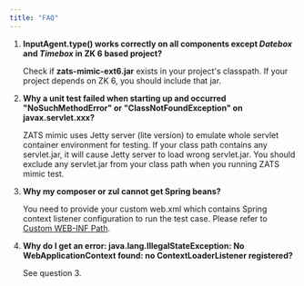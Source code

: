 ```yaml
---
title: "FAQ"
---
```




1. **InputAgent.type() works correctly on all components except
    *Datebox* and *Timebox* in ZK 6 based project?**

    Check if **zats-mimic-ext6.jar** exists in your project's classpath.
    If your project depends on ZK 6, you should include that jar.

2. **Why a unit test failed when starting up and occurred
    "NoSuchMethodError" or "ClassNotFoundException" on
    javax.servlet.xxx?**

    ZATS mimic uses Jetty server (lite version) to emulate whole servlet
    container environment for testing. If your class path contains any
    servlet.jar, it will cause Jetty server to load wrong servlet.jar.
    You should exclude any servlet.jar from your class path when you
    running ZATS mimic test.

3. **Why my composer or zul cannot get Spring beans?**
      
    You need to provide your custom web.xml which contains Spring
    context listener configuration to run the test case. Please refer to
    [Custom WEB-INF Path]({{site.baseurl}}/zats_essentials/customize_test_environment#Custom_WEB-INF_Path).

4.  **Why do I get an error: java.lang.IllegalStateException: No WebApplicationContext found: no ContextLoaderListener registered?**
      
    See question 3.